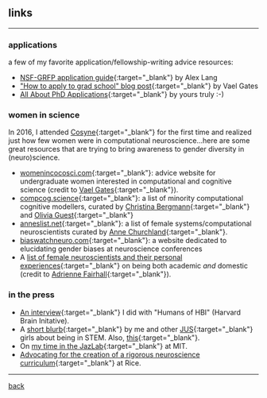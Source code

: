## links
***
### applications
a few of my favorite application/fellowship-writing advice resources:
* [NSF-GRFP application guide](http://www.alexhunterlang.com/nsf-fellowship){:target="_blank"} by Alex Lang
* ["How to apply to grad school" blog post](https://monicagatesblog.wordpress.com/2016/03/14/the-phd-application-post/){:target="_blank"} by Vael Gates
* [All About PhD Applications](https://lucy-lai.com/blog/gradapps){:target="_blank"} by yours truly :-)

### women in science
In 2016, I attended [Cosyne](http://cosyne.org){:target="_blank"} for the first time and realized just how few women were in computational neuroscience...here are some great resources that are trying to bring awareness to gender diversity in (neuro)science.
* [womenincocosci.com](http://womenincocosci.com/){:target="_blank"}: advice website for undergraduate women interested in computational and cognitive science (credit to [Vael Gates](https://vaelgates.com/){:target="_blank"}).
* [compcog.science](http://compcog.science/){:target="_blank"}: a list of minority computational cognitive modellers, curated by [Christina Bergmann](https://sites.google.com/site/chbergma/){:target="_blank"} and [Olivia Guest](http://oliviaguest.com/){:target="_blank"}
* [anneslist.net](https://anneslist.net/){:target="_blank"}: a list of female systems/computational neuroscientists curated by [Anne Churchland](http://churchlandlab.labsites.cshl.edu/){:target="_blank"}.
* [biaswatchneuro.com](https://biaswatchneuro.com/){:target="_blank"}: a website dedicated to elucidating gender biases at neuroscience conferences
* A [list of female neuroscientists and their personal experiences](https://fairhalllab.com/careers/how-does-she-do-it/){:target="_blank"} on being both academic _and_ domestic (credit to [Adrienne Fairhall](https://fairhalllab.com/){:target="_blank"}).

### in the press
* [An interview](https://brain.harvard.edu/hbi_humans/lucy-lai/){:target="_blank"} I did with "Humans of HBI" (Harvard Brain Initative).
* A [short blurb](https://www.janelia.org/you-janelia/students-and-postdocs/advice-girls-stem-our-janelia-undergraduate-scholars){:target="_blank"} by me and other [JUS](https://www.janelia.org/you-janelia/students-postdocs/undergraduate-scholars-program){:target="_blank"} girls about being in STEM. Also, [this](https://www.janelia.org/meet-2017-janelia-undergraduate-scholars){:target="_blank"}.
* On [my time in the JazLab](http://www.csne-erc.org/engage-enable/post/reu-program-participants-mit-and-sdsu){:target="_blank"} at MIT.
* [Advocating for the creation of a rigorous neuroscience curriculum](http://www.ricethresher.org/article/2017/11/fac-senate-neuroscience-major-vote){:target="_blank"} at Rice.

***
[back](./)
